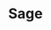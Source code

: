 ---
layout: default
title: Sage
description: A collection of macros for use with the Sage class
has_children: true
permalink: /FFXIV-Macros/Healer/Sage
---